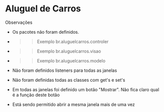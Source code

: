 # Aluguel de Carros
Observações
* Os pacotes não foram definidos.
* >> Exemplo br.aluguelcarros.controler
* >> Exemplo br.aluguelcarros.visao
* >> Exemplo br.aluguelcarros.modelo
* Não foram definidos listeners para todas as janelas
* Não foram definidas todas as classes com get's e set's
* Em todas as janelas foi definido um botão "Mostrar". Não fica claro qual é a função deste botão

* Está sendo permitido abrir a mesma janela mais de uma vez
